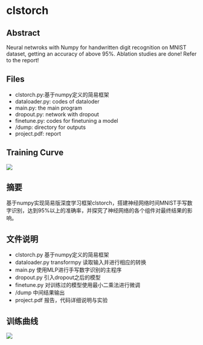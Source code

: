 # clstorch

## Abstract

Neural netwroks with Numpy for handwritten digit recognition on MNIST dataset, getting an accuracy of above 95%.
Ablation studies are done! Refer to the report!

## Files

* clstorch.py:基于numpy定义的简易框架
* dataloader.py: codes of dataloder
* main.py: the main program
* dropout.py: network with dropout
* finetune.py: codes for finetuning a model
* /dump: directory for outputs
* project.pdf: report

## Training Curve

![](https://github.com/TrueNobility303/clstorch/blob/master/dump/loss-valid.png)

## 摘要

基于numpy实现简易版深度学习框架clstorch，搭建神经网络时间MNIST手写数字识别，达到95%以上的准确率，并探究了神经网络的各个组件对最终结果的影响。

## 文件说明

* clstorch.py 基于numpy定义的简易框架
* dataloader.py transformpy 读取输入并进行相应的转换
* main.py 使用MLP进行手写数字识别的主程序
* dropout.py 引入dropout之后的模型
* finetune.py 对训练过的模型使用最小二乘法进行微调
* /dump 中间结果输出
* project.pdf 报告，代码详细说明与实验

## 训练曲线

![](https://github.com/TrueNobility303/clstorch/blob/master/dump/loss-valid.png)
